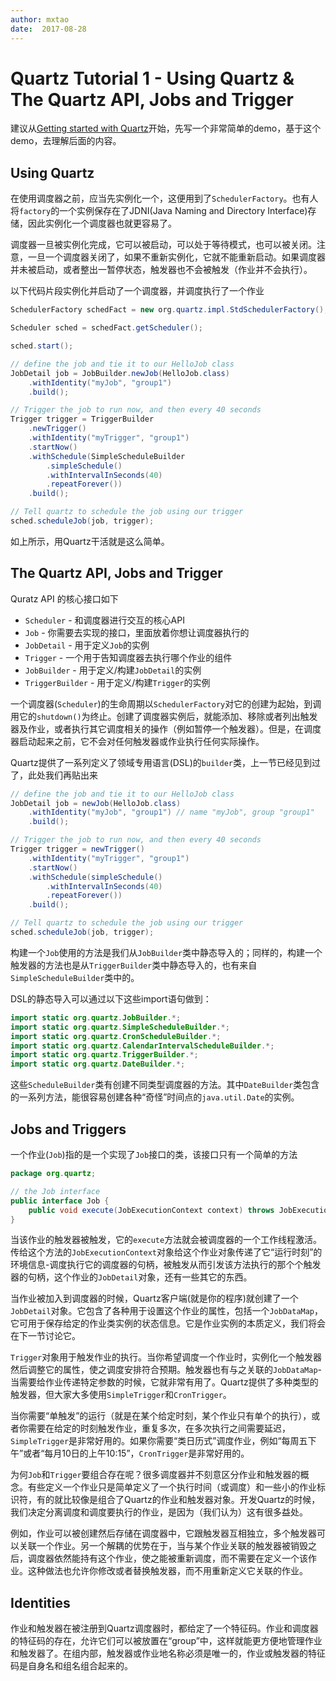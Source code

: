 ```yaml
---
author: mxtao
date:  2017-08-28
---
```


# Quartz Tutorial 1 - Using Quartz & The Quartz API, Jobs and Trigger

建议从[Getting started with Quartz](https://www.quartz-scheduler.org/)开始，先写一个非常简单的demo，基于这个demo，去理解后面的内容。

## Using Quartz

在使用调度器之前，应当先实例化一个，这便用到了`SchedulerFactory`。也有人将`factory`的一个实例保存在了JDNI(Java Naming and Directory Interface)存储，因此实例化一个调度器也就更容易了。

调度器一旦被实例化完成，它可以被启动，可以处于等待模式，也可以被关闭。注意，一旦一个调度器关闭了，如果不重新实例化，它就不能重新启动。如果调度器并未被启动，或者整出一暂停状态，触发器也不会被触发（作业并不会执行）。

以下代码片段实例化并启动了一个调度器，并调度执行了一个作业

```java
SchedulerFactory schedFact = new org.quartz.impl.StdSchedulerFactory();

Scheduler sched = schedFact.getScheduler();

sched.start();

// define the job and tie it to our HelloJob class
JobDetail job = JobBuilder.newJob(HelloJob.class)
    .withIdentity("myJob", "group1")
    .build();

// Trigger the job to run now, and then every 40 seconds
Trigger trigger = TriggerBuilder
    .newTrigger()
    .withIdentity("myTrigger", "group1")
    .startNow()
    .withSchedule(SimpleScheduleBuilder
        .simpleSchedule()
        .withIntervalInSeconds(40)
        .repeatForever())
    .build();

// Tell quartz to schedule the job using our trigger
sched.scheduleJob(job, trigger);
```

如上所示，用Quartz干活就是这么简单。

## The Quartz API, Jobs and Trigger

Quratz API 的核心接口如下

+ `Scheduler` - 和调度器进行交互的核心API
+ `Job` - 你需要去实现的接口，里面放着你想让调度器执行的
+ `JobDetail` - 用于定义`Job`的实例
+ `Trigger` - 一个用于告知调度器去执行哪个作业的组件
+ `JobBuilder` - 用于定义/构建`JobDetail`的实例
+ `TriggerBuilder` - 用于定义/构建`Trigger`的实例

一个调度器(`Scheduler`)的生命周期以`SchedulerFactory`对它的创建为起始，到调用它的`shutdown()`为终止。创建了调度器实例后，就能添加、移除或者列出触发器及作业，或者执行其它调度相关的操作（例如暂停一个触发器）。但是，在调度器启动起来之前，它不会对任何触发器或作业执行任何实际操作。

Quartz提供了一系列定义了领域专用语言(DSL)的`builder`类，上一节已经见到过了，此处我们再贴出来

```java
// define the job and tie it to our HelloJob class
JobDetail job = newJob(HelloJob.class)
    .withIdentity("myJob", "group1") // name "myJob", group "group1"
    .build();

// Trigger the job to run now, and then every 40 seconds
Trigger trigger = newTrigger()
    .withIdentity("myTrigger", "group1")
    .startNow()
    .withSchedule(simpleSchedule()
        .withIntervalInSeconds(40)
        .repeatForever())
    .build();

// Tell quartz to schedule the job using our trigger
sched.scheduleJob(job, trigger);
```

构建一个`Job`使用的方法是我们从`JobBuilder`类中静态导入的；同样的，构建一个触发器的方法也是从`TriggerBuilder`类中静态导入的，也有来自`SimpleScheduleBuilder`类中的。

DSL的静态导入可以通过以下这些import语句做到：

```java
import static org.quartz.JobBuilder.*;
import static org.quartz.SimpleScheduleBuilder.*;
import static org.quartz.CronScheduleBuilder.*;
import static org.quartz.CalendarIntervalScheduleBuilder.*;
import static org.quartz.TriggerBuilder.*;
import static org.quartz.DateBuilder.*;
```

这些`ScheduleBuilder`类有创建不同类型调度器的方法。其中`DateBuilder`类包含的一系列方法，能很容易创建各种“奇怪”时间点的`java.util.Date`的实例。

## Jobs and Triggers

一个作业(`Job`)指的是一个实现了`Job`接口的类，该接口只有一个简单的方法

```java
package org.quartz;

// the Job interface
public interface Job {
    public void execute(JobExecutionContext context) throws JobExecutionException;
}
```

当该作业的触发器被触发，它的`execute`方法就会被调度器的一个工作线程激活。传给这个方法的`JobExecutionContext`对象给这个作业对象传递了它“运行时刻”的环境信息-调度执行它的调度器的句柄，被触发从而引发该方法执行的那个个触发器的句柄，这个作业的`JobDetail`对象，还有一些其它的东西。

当作业被加入到调度器的时候，Quartz客户端(就是你的程序)就创建了一个`JobDetail`对象。它包含了各种用于设置这个作业的属性，包括一个`JobDataMap`，它可用于保存给定的作业类实例的状态信息。它是作业实例的本质定义，我们将会在下一节讨论它。

`Trigger`对象用于触发作业的执行。当你希望调度一个作业时，实例化一个触发器然后调整它的属性，使之调度安排符合预期。触发器也有与之关联的`JobDataMap`-当需要给作业传递特定参数的时候，它就非常有用了。Quartz提供了多种类型的触发器，但大家大多使用`SimpleTrigger`和`CronTrigger`。

当你需要“单触发”的运行（就是在某个给定时刻，某个作业只有单个的执行），或者你需要在给定的时刻触发作业，重复多次，在多次执行之间需要延迟，`SimpleTrigger`是非常好用的。如果你需要“类日历式”调度作业，例如“每周五下午”或者“每月10日的上午10:15”，`CronTrigger`是非常好用的。

为何`Job`和`Trigger`要组合存在呢？很多调度器并不刻意区分作业和触发器的概念。有些定义一个作业只是简单定义了一个执行时间（或调度）和一些小的作业标识符，有的就比较像是组合了Quartz的作业和触发器对象。开发Quartz的时候，我们决定分离调度和调度要执行的作业，是因为（我们认为）这有很多益处。

例如，作业可以被创建然后存储在调度器中，它跟触发器互相独立，多个触发器可以关联一个作业。另一个解耦的优势在于，当与某个作业关联的触发器被销毁之后，调度器依然能持有这个作业，使之能被重新调度，而不需要在定义一个该作业。这种做法也允许你修改或者替换触发器，而不用重新定义它关联的作业。

## Identities

作业和触发器在被注册到Quartz调度器时，都给定了一个特征码。作业和调度器的特征码的存在，允许它们可以被放置在“group”中，这样就能更方便地管理作业和触发器了。在组内部，触发器或作业地名称必须是唯一的，作业或触发器的特征码是自身名和组名组合起来的。